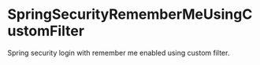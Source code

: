 # SpringSecurityRememberMeUsingCustomFilter
Spring security login with remember me enabled using custom filter.
